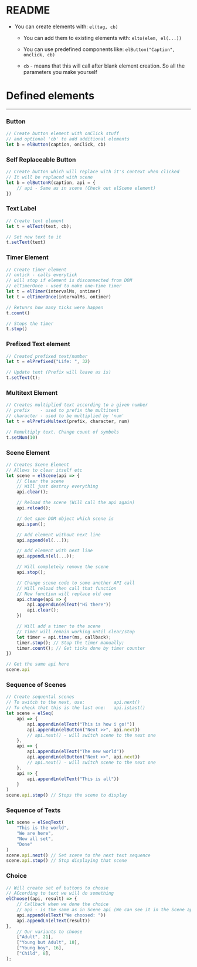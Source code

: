 # README

* You can create elements with: `el(tag, cb)`
	* You can add them to existing elements with: `elto(elem, el(...))`
	* You can use predefined components like: `elButton("Caption", onclick, cb)`

	* `cb` - means that this will call after blank element creation. So all the parameters you make yourself

# Defined elements
---



### Button
```js
// Create button element with onClick stuff
// and optional 'cb' to add additional elements
let b = elButton(caption, onClick, cb)
```



### Self Replaceable Button
```js
// Create button which will replace with it's context when clicked
// It will be replaced with scene
let b = elButtonR(caption, api = {
    // api - Same as in scene (Check out elScene element)
})
```



### Text Label
```js
// Create text element
let t = elText(text, cb);

// Set new text to it
t.setText(text)
```



### Timer Element
```js
// Create timer element
// ontick - calls everytick
// will stop if element is disconnected from DOM
// elTimerOnce - used to make one-time timer
let t = elTimer(intervalMs, ontimer)
let t = elTimerOnce(intervalMs, ontimer)

// Retunrs how many ticks were happen
t.count()

// Stops the timer
t.stop()
```




### Prefixed Text element
```js
// Created prefixed text/number
let t = elPrefixed("Life: ", 32)

// Update text (Prefix will leave as is)
t.setText(t);
```




### Multitext Element
```js
// Creates multiplied text according to a given number
// prefix    - used to prefix the multitext
// character - used to be multiplied by 'num'
let t = elPrefixMultext(prefix, character, num)

// Remultiply text. Change count of symbols
t.setNum(10)
```



### Scene Element
```js
// Creates Scene Element
// Allows to clear itself etc
let scene = elScene(api => {
    // Clear the scene
    // Will just destroy everything
    api.clear();

    // Reload the scene (Will call the api again)
    api.reload();

    // Get span DOM object which scene is
    api.span();

    // Add element without next line
    api.append(el(...));

    // Add element with next line
    api.appendLn(el(...));

    // Will completely remove the scene
    api.stop();

    // Change scene code to some another API call
    // Will reload then call that function
    // New function will replace old one
    api.change(api => {
        api.appendLn(elText("Hi there"))
        api.clear();
    })

    // Will add a timer to the scene
    // Timer will remain working until clear/stop
    let timer = api.timer(ms, callback);
    timer.stop(); // Stop the timer manually;
    timer.count(); // Get ticks done by timer counter
})

// Get the same api here
scene.api
```




### Sequence of Scenes
```js
// Create sequental scenes
// To switch to the next, use:           api.next()
// To check that this is the last one:   api.isLast()
let scene = elSeq(
    api => {
        api.appendLn(elText("This is how i go!"))
        api.appendLn(elButton("Next >>", api.next))
        // api.next() - will switch scene to the next one
    },
    api => {
        api.appendLn(elText("The new world"))
        api.appendLn(elButton("Next >>", api.next))
        // api.next() - will switch scene to the next one
    },
    api => {
        api.appendLn(elText("This is all"))
    }
)
scene.api.stop() // Stops the scene to display
```




### Sequence of Texts
```js
let scene = elSeqText(
    "This is the world",
    "We are here",
    "Now all set",
    "Done"
)
scene.api.next() // Set scene to the next text sequence
scene.api.stop() // Stop displaying that scene
```





### Choice
```js
// Will create set of buttons to choose
// ACcording to text we will do something
elChoose((api, result) => {
    // Callback when we done the choice
    // api - is the same as in Scene api (We can see it in the Scene api object)
    api.append(elText("We choosed: "))
    api.appendLn(elText(result))
},
    // Our variants to choose
    ["Adult", 21],
    ["Young but Adult", 18],
    ["Young boy", 16],
    ["Child", 8],
);
```